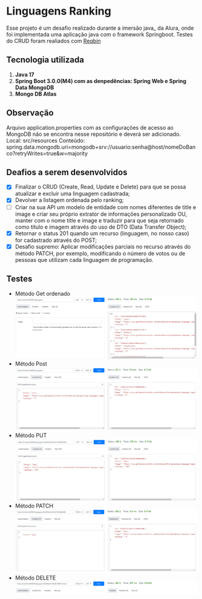 # Linguagens Ranking 

Esse projeto é um desafio realizado durante a imersão java_ da Alura, onde foi implementada uma aplicação java com o framework Springboot.
Testes do CRUD foram realiados com [Reqbin](https://reqbin.com/)

## Tecnologia utilizada
1. **Java 17**
2. **Spring Boot 3.0.0(M4) com as denpedências: Spring Web e Spring Data MongoDB** 
3. **Mongo DB Atlas**

## Observação
Arquivo application.properties com as configurações de acesso ao MongoDB não se encontra nesse repositório e deverá ser adicionado.
Local: src/resources
Conteúdo: spring.data.mongodb.uri=mongodb+srv://usuario:senha@host/nomeDoBanco?retryWrites=true&w=majority

## Deafios a serem desenvolvidos

- [x] Finalizar o CRUD (Create, Read, Update e Delete) para que se possa atualizar e excluir uma linguagem cadastrada;
- [x] Devolver a listagem ordenada pelo ranking;
- [ ] Criar na sua API um modelo de entidade com nomes diferentes de title e image e criar seu próprio extrator de informações personalizado OU, manter com o nome title e image e traduzir para que seja retornado como título e imagem através do uso de DTO (Data Transfer Object);
- [x] Retornar o status 201 quando um recurso (linguagem, no nosso caso) for cadastrado através do POST;
- [x] Desafio supremo: Aplicar modificações parciais no recurso através do método PATCH, por exemplo, modificando o número de votos ou de pessoas que utilizam cada linguagem de programação.

## Testes
- Método Get ordenado
![findyordenado](figuresReadme/findbyordenado.png)
- Método Post
![post](figuresReadme/post.png)
- Método PUT
![put](figuresReadme/put.png)
- Método PATCH
![patch](figuresReadme/patch.png)
- Método DELETE
![delete](figuresReadme/delete.png)
